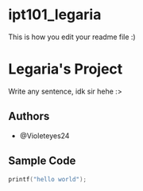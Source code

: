 # ipt101_legaria
This is how you edit your readme file :)

# Legaria's Project
Write any sentence, idk sir hehe :>

## Authors
   - @Violeteyes24
  
## Sample Code

```c
printf("hello world");
```

